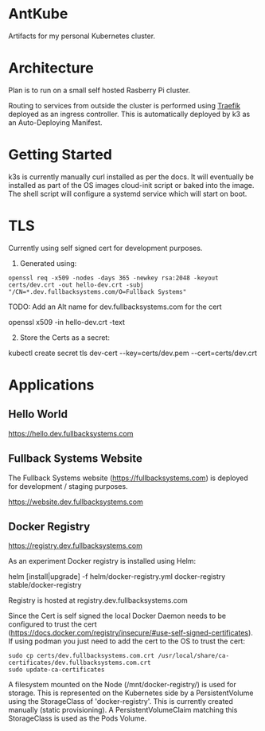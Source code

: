 # AntKube

Artifacts for my personal Kubernetes cluster.

# Architecture

Plan is to run on a small self hosted Rasberry Pi cluster.

Routing to services from outside the cluster is performed using [Traefik][Traefik] deployed as an ingress controller. This is automatically deployed by k3 as an Auto-Deploying Manifest.

# Getting Started

k3s is currently manually curl installed as per the docs. It will eventually be installed as part of the OS images cloud-init script or baked into the image. The shell script will configure a systemd service which will start on boot.

# TLS

Currently using self signed cert for development purposes.

1) Generated using:

```
openssl req -x509 -nodes -days 365 -newkey rsa:2048 -keyout certs/dev.crt -out hello-dev.crt -subj "/CN=*.dev.fullbacksystems.com/O=Fullback Systems"
```
TODO: Add an Alt name for dev.fullbacksystems.com for the cert


openssl x509 -in hello-dev.crt -text

2) Store the Certs as a secret:

  kubectl create secret tls dev-cert --key=certs/dev.pem --cert=certs/dev.crt


# Applications

## Hello World

https://hello.dev.fullbacksystems.com

## Fullback Systems Website

The Fullback Systems website (https://fullbacksystems.com) is deployed for development / staging purposes.

https://website.dev.fullbacksystems.com



## Docker Registry

https://registry.dev.fullbacksystems.com

As an experiment Docker registry is installed using Helm:

  helm [install|upgrade] -f helm/docker-registry.yml  docker-registry stable/docker-registry

Registry is hosted at registry.dev.fullbacksystems.com

Since the Cert is self signed the local Docker Daemon needs to be configured to trust the cert (https://docs.docker.com/registry/insecure/#use-self-signed-certificates). If using podman  you just need to add the cert to the OS to trust the cert:

    sudo cp certs/dev.fullbacksystems.com.crt /usr/local/share/ca-certificates/dev.fullbacksystems.com.crt
    sudo update-ca-certificates 


A filesystem mounted on the Node (/mnt/docker-registry/<disk-uuid>) is used for storage. This is represented on the Kubernetes side by a PersistentVolume using the StorageClass of 'docker-registry'. This is currently created manually (static provisioning). A PersistentVolumeClaim matching this StorageClass is used as the Pods Volume.

[Traefik]: https://rancher.com/docs/k3s/latest/en/networking/#traefik-ingress-controller
